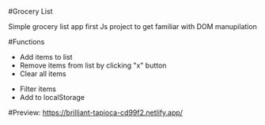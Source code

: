 #Grocery List

Simple grocery list app first Js project to get familiar with DOM manupilation

#Functions

- Add items to list
- Remove items from list by clicking "x" button
- Clear all items

* Filter items
* Add to localStorage


#Preview:  https://brilliant-tapioca-cd99f2.netlify.app/
